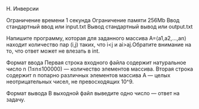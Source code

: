 H. Инверсии

Ограничение времени	1 секунда
Ограничение памяти	256Mb
Ввод	стандартный ввод или input.txt
Вывод	стандартный вывод или output.txt

Напишите программу, которая для заданного массива A=⟨a1,a2,…,an⟩ находит количество пар (i,j) таких, что i<j и ai>aj.Обратите внимание на то, что ответ может не влезать в int.

Формат ввода
Первая строка входного файла содержит натуральное число n (1≤n≤100000) — количество элементов массива. Вторая строка содержит n попарно различных элементов массива A — целых неотрицательных чисел, не превосходящих 10^9.

Формат вывода
В выходной файл выведите одно число — ответ на задачу.